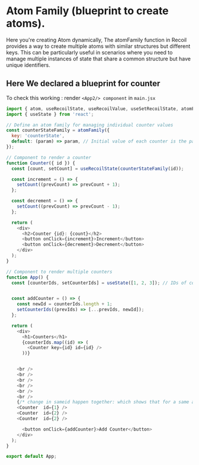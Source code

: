 # Atom Family (blueprint to create atoms).

Here you're creating Atom dynamically, The atomFamily function in Recoil provides a way to create multiple atoms with similar structures but different keys. This can be particularly useful in scenarios where you need to manage multiple instances of state that share a common structure but have unique identifiers.

## Here We declared a blueprint for counter

To check this working : render `<App2/> component` in `main.jsx`
```js
import { atom, useRecoilState, useRecoilValue, useSetRecoilState, atomFamily } from 'recoil';
import { useState } from 'react';

// Define an atom family for managing individual counter values
const counterStateFamily = atomFamily({
  key: 'counterState',
  default: (param) => param, // Initial value of each counter is the parameter itself
});

// Component to render a counter
function Counter({ id }) {
  const [count, setCount] = useRecoilState(counterStateFamily(id));

  const increment = () => {
    setCount((prevCount) => prevCount + 1);
  };

  const decrement = () => {
    setCount((prevCount) => prevCount - 1);
  };

  return (
    <div>
      <h2>Counter {id}: {count}</h2>
      <button onClick={increment}>Increment</button>
      <button onClick={decrement}>Decrement</button>
    </div>
  );
}

// Component to render multiple counters
function App() {
  const [counterIds, setCounterIds] = useState([1, 2, 3]); // IDs of counters


  const addCounter = () => {
    const newId = counterIds.length + 1;
    setCounterIds((prevIds) => [...prevIds, newId]);
  };

  return (
    <div>
      <h1>Counters</h1>
      {counterIds.map((id) => (
        <Counter key={id} id={id} />
      ))}


    <br />
    <br />
    <br />
    <br />
    <br />
    <br />
    {/* change in sameid happen together: which shows that for a same atom is produced */}
    <Counter  id={1} />
    <Counter  id={2} />
    <Counter  id={2} />

      <button onClick={addCounter}>Add Counter</button>
    </div>
  );
}

export default App;
```